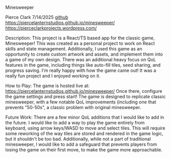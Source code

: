 

Minesweeper

Pierce Clark
7/14/2025
[github](https://github.com/PierceLanternStudios/minesweeper)
https://piercelanternstudios.github.io/minesweeper/
https://pierceclarkprojects.wordpress.com/


  Description:
This project is a React/TS based app for the classic game, Minesweeper! 
This was created as a personal project to work on React skills and state
management. Additionally, I used this game as an opportunity to create 
custom artwork and assets, and implement them into a game of my own 
design. There was an additional heavy focus on QoL features in the game,
including things like auto-fill tiles, seed sharing, and progress saving. 
I'm really happy with how the game came out! It was a really fun project
and I enjoyed working on it. 

  How to Play:
The game is hosted live at:
https://piercelanternstudios.github.io/minesweeper/
Once there, configure the game settings and press start! The game is 
designed to replicate classic minesweeper, with a few notable QoL 
improvements (including one that prevents "50-50s", a classic problem
with original minesweeper. 

  Future Work:
There are a few minor QoL additions that I would like to add in the future.
I would like to add a way to play the game entirely from keyboard, using 
arrow keys/WASD to move and select tiles. This will require some reworking
of the way tiles are stored and rendered in the game logic, but it shouldn't 
be too bad. Additionally, while not a part of traditional minesweeper, I 
would like to add a safeguard that prevents players from losing the game on
their first move, to make the game more approachable. 

